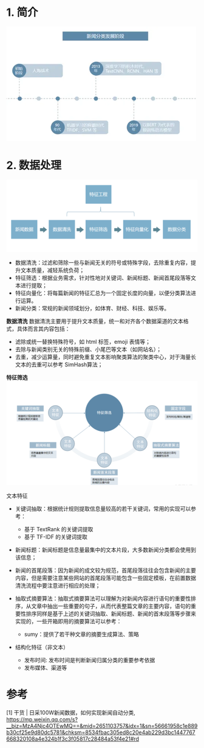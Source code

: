 # 1. 简介

![](.01_新闻处理_images/新闻分类技术发展历史.png)

# 2. 数据处理

![](.01_新闻处理_images/处理流程.png)

- 数据清洗：过滤和筛除一些与新闻无关的符号或特殊字段，去除重复内容，提升文本质量，减轻系统负荷；
- 特征筛选：根据业务需求，针对性地对关键词、新闻标题、新闻首尾段落等文本进行提取；
- 特征向量化：将每篇新闻的特征汇总为一个固定长度的向量，以便分类算法进行运算。
- 新闻分类：常规的新闻领域划分，如体育、财经、科技、娱乐等。

**数据清洗**
数据清洗主要用于提升文本质量，统一和对齐各个数据渠道的文本格式，具体而言其内容包括：
  - 滤除或统一替换特殊符号，如 html 标签，emoji 表情等；
  - 去除与新闻类别无关的特殊前缀、小尾巴等文本（如网站名）；
  - 去重，减少运算量，同时避免重复文本影响聚类算法的聚类中心，对于海量长文本的去重可以参考 SimHash算法；

**特征筛选**
![](.01_新闻处理_images/特征筛选.png)

文本特征
- 关键词抽取：根据统计规则提取信息量较高的若干关键词，常用的实现可以参考：
  - 基于 TextRank 的关键词提取
  - 基于 TF-IDF 的关键词提取
- 新闻标题：新闻标题是信息量最集中的文本片段，大多数新闻分类都会使用到该信息；
- 新闻的首尾段落：因为新闻的成文较为规范，首尾段落往往会包含新闻的主要内容，但是需要注意某些网站的首尾段落可能包含一些固定模板，在前置数据清洗流程中要注意进行相应的处理；
- 抽取式摘要算法：抽取式摘要算法可以理解为对新闻内容进行语句的重要性排序，从文章中抽出一些重要的句子，从而代表整篇文章的主要内容，语句的重要性排序同样是基于上述的关键词抽取、新闻标题、新闻的首末段落等步骤来实现的，一些开箱即用的摘要算法可以参考：
   - sumy：提供了若干种文章的摘要生成算法、策略

- 结构化特征（非文本）
  - 发布时间: 发布时间是判断新闻归属分类的重要参考依据
  - 发布媒体、渠道等

# 参考

[1] 干货 | 日采100W新闻数据，如何实现新闻自动分类, https://mp.weixin.qq.com/s?__biz=MzA4Njc4OTEwMQ==&mid=2651103757&idx=1&sn=56661958c1e889b30cf25e9d80dc5781&chksm=8534fbac305ed8c20e4ab229d3bc1447767668320108a4e324b1f3c3f05817c28484a53f4e21#rd
